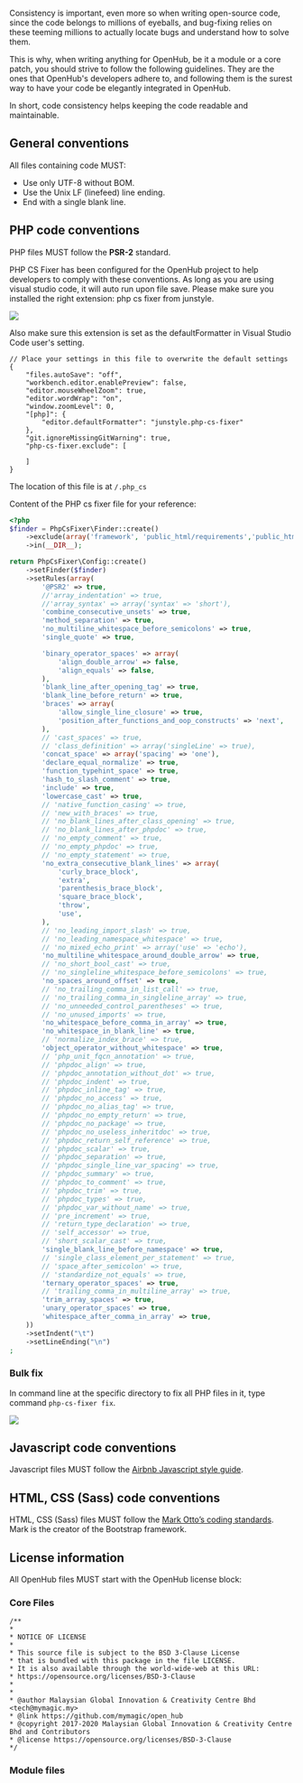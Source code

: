 Consistency is important, even more so when writing open-source code, since the code belongs to millions of eyeballs, and bug-fixing relies on these teeming millions to actually locate bugs and understand how to solve them.

This is why, when writing anything for OpenHub, be it a module or a core patch, you should strive to follow the following guidelines. They are the ones that OpenHub's developers adhere to, and following them is the surest way to have your code be elegantly integrated in OpenHub.

In short, code consistency helps keeping the code readable and maintainable.

## General conventions
All files containing code MUST:
  * Use only UTF-8 without BOM.
  * Use the Unix LF (linefeed) line ending.
  * End with a single blank line.

## PHP code conventions
PHP files MUST follow the **PSR-2** standard. 

PHP CS Fixer has been configured for the OpenHub project to help developers to comply with these conventions. As long as you are using visual studio code, it will auto run upon file save. Please make sure you installed the right extension: php cs fixer from junstyle.

![](https://user-images.githubusercontent.com/5336690/81776895-49ee4480-9522-11ea-8e54-2dad561ded4f.png)

Also make sure this extension is set as the defaultFormatter in Visual Studio Code user's setting.

```
// Place your settings in this file to overwrite the default settings
{
    "files.autoSave": "off",
    "workbench.editor.enablePreview": false,
    "editor.mouseWheelZoom": true,
    "editor.wordWrap": "on",
    "window.zoomLevel": 0,
    "[php]": {
        "editor.defaultFormatter": "junstyle.php-cs-fixer"
    },
    "git.ignoreMissingGitWarning": true,
    "php-cs-fixer.exclude": [
    
    ]
}
```

The location of this file is at `/.php_cs`

Content of the PHP cs fixer file for your reference:
``` php
<?php
$finder = PhpCsFixer\Finder::create()
	->exclude(array('framework', 'public_html/requirements','public_html/themes','protected/messages'))
	->in(__DIR__);

return PhpCsFixer\Config::create()
    ->setFinder($finder)
    ->setRules(array(
        '@PSR2' => true,
        //'array_indentation' => true,
        //'array_syntax' => array('syntax' => 'short'),
        'combine_consecutive_unsets' => true,
        'method_separation' => true,
        'no_multiline_whitespace_before_semicolons' => true,
        'single_quote' => true,

        'binary_operator_spaces' => array(
            'align_double_arrow' => false,
            'align_equals' => false,
        ),
        'blank_line_after_opening_tag' => true,
        'blank_line_before_return' => true,
        'braces' => array(
            'allow_single_line_closure' => true,
            'position_after_functions_and_oop_constructs' => 'next',
        ),
        // 'cast_spaces' => true,
        // 'class_definition' => array('singleLine' => true),
        'concat_space' => array('spacing' => 'one'),
        'declare_equal_normalize' => true,
        'function_typehint_space' => true,
        'hash_to_slash_comment' => true,
        'include' => true,
        'lowercase_cast' => true,
        // 'native_function_casing' => true,
        // 'new_with_braces' => true,
        // 'no_blank_lines_after_class_opening' => true,
        // 'no_blank_lines_after_phpdoc' => true,
        // 'no_empty_comment' => true,
        // 'no_empty_phpdoc' => true,
        // 'no_empty_statement' => true,
        'no_extra_consecutive_blank_lines' => array(
            'curly_brace_block',
            'extra',
            'parenthesis_brace_block',
            'square_brace_block',
            'throw',
            'use',
        ),
        // 'no_leading_import_slash' => true,
        // 'no_leading_namespace_whitespace' => true,
        // 'no_mixed_echo_print' => array('use' => 'echo'),
        'no_multiline_whitespace_around_double_arrow' => true,
        // 'no_short_bool_cast' => true,
        // 'no_singleline_whitespace_before_semicolons' => true,
        'no_spaces_around_offset' => true,
        // 'no_trailing_comma_in_list_call' => true,
        // 'no_trailing_comma_in_singleline_array' => true,
        // 'no_unneeded_control_parentheses' => true,
        // 'no_unused_imports' => true,
        'no_whitespace_before_comma_in_array' => true,
        'no_whitespace_in_blank_line' => true,
        // 'normalize_index_brace' => true,
        'object_operator_without_whitespace' => true,
        // 'php_unit_fqcn_annotation' => true,
        // 'phpdoc_align' => true,
        // 'phpdoc_annotation_without_dot' => true,
        // 'phpdoc_indent' => true,
        // 'phpdoc_inline_tag' => true,
        // 'phpdoc_no_access' => true,
        // 'phpdoc_no_alias_tag' => true,
        // 'phpdoc_no_empty_return' => true,
        // 'phpdoc_no_package' => true,
        // 'phpdoc_no_useless_inheritdoc' => true,
        // 'phpdoc_return_self_reference' => true,
        // 'phpdoc_scalar' => true,
        // 'phpdoc_separation' => true,
        // 'phpdoc_single_line_var_spacing' => true,
        // 'phpdoc_summary' => true,
        // 'phpdoc_to_comment' => true,
        // 'phpdoc_trim' => true,
        // 'phpdoc_types' => true,
        // 'phpdoc_var_without_name' => true,
        // 'pre_increment' => true,
        // 'return_type_declaration' => true,
        // 'self_accessor' => true,
        // 'short_scalar_cast' => true,
        'single_blank_line_before_namespace' => true,
        // 'single_class_element_per_statement' => true,
        // 'space_after_semicolon' => true,
        // 'standardize_not_equals' => true,
        'ternary_operator_spaces' => true,
        // 'trailing_comma_in_multiline_array' => true,
        'trim_array_spaces' => true,
        'unary_operator_spaces' => true,
        'whitespace_after_comma_in_array' => true,
    ))
    ->setIndent("\t")
    ->setLineEnding("\n")
;
```
### Bulk fix
In command line at the specific directory to fix all PHP files in it, type command `php-cs-fixer fix`.

![](https://user-images.githubusercontent.com/5336690/81777341-3394b880-9523-11ea-90af-4130cd36726d.png)


<code></code>

## Javascript code conventions
Javascript files MUST follow the [Airbnb Javascript style guide](https://github.com/airbnb/javascript).

## HTML, CSS (Sass) code conventions
HTML, CSS (Sass) files MUST follow the [Mark Otto’s coding standards](http://codeguide.co/). Mark is the creator of the Bootstrap framework.

## License information
All OpenHub files MUST start with the OpenHub license block:

### Core Files
```
/**
*
* NOTICE OF LICENSE
*
* This source file is subject to the BSD 3-Clause License
* that is bundled with this package in the file LICENSE.
* It is also available through the world-wide-web at this URL:
* https://opensource.org/licenses/BSD-3-Clause
*
*
* @author Malaysian Global Innovation & Creativity Centre Bhd <tech@mymagic.my>
* @link https://github.com/mymagic/open_hub
* @copyright 2017-2020 Malaysian Global Innovation & Creativity Centre Bhd and Contributors
* @license https://opensource.org/licenses/BSD-3-Clause
*/
```
### Module files